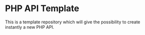 # PHP API Template

This is a template repository which will give the possibility to create instantly a new PHP API.